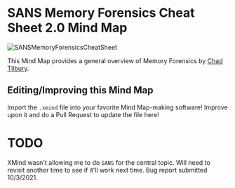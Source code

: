 # SANS Memory Forensics Cheat Sheet 2.0 Mind Map

![SANSMemoryForensicsCheatSheet](https://raw.githubusercontent.com/AndrewRathbun/DFIRMindMaps/main/MemoryForensics/SANSMemoryForensicsCheatSheet/SANS%20Memory%20Forensics%20Cheat%20Sheet%202.0.png)

This Mind Map provides a general overview of Memory Forensics by [Chad Tilbury](https://twitter.com/chadtilbury).

## Editing/Improving this Mind Map

Import the `.xmind` file into your favorite Mind Map-making software! Improve upon it and do a Pull Request to update the file here!

# TODO

XMind wasn't allowing me to do `SANS` for the central topic. Will need to revisit another time to see if it'll work next time. Bug report submitted 10/3/2021.
